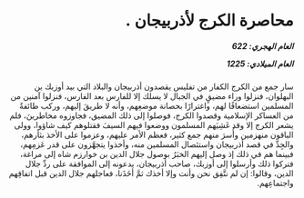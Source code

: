 <h1 dir="rtl">محاصرة الكرج لأذربيجان .</h1>

<h5 dir="rtl">العام الهجري:  622

العام الميلادي: 1225

</h5>

<p dir="rtl">سار جمع من الكرج الكفار من تفليس يقصدون أذربيجان والبلاد التي بيد أوزبك بن البهلوان، فنزلوا وراء مضيقٍ في الجبال لا يسلك إلا للفارس بعد الفارس، فنزلوا آمنين من المسلمين استضعافًا لهم، واغترارًا بحصانة موضعِهم، وأنه لا طريقَ إليهم، وركب طائفةٌ من العساكر الإسلامية وقصدوا الكرج، فوصلوا إلى ذلك المضيق، فجاوزوه مخاطرينَ، فلم يشعر الكرج إلا وقد غَشِيَهم المسلمون ووضعوا فيهم السيفَ فقتلوهم كيف شاؤوا، وولى الباقون منهزمين وأُسرَ منهم جمع كثير، فعظم الأمر عليهم، وعزموا على الأخذ بثأرهم، والجِدِّ في قصد أذربيجان واستئصال المسلمين منه، وأخذوا يتجهَّزون على قدر عَزمِهم، فبينما هم في ذلك إذ وصل إليهم الخبَرُ بوصول جلال الدين بن خوارزم شاه إلى مراغة، فتركوا ذلك وأرسلوا إلى أوزبك، صاحب أذربيجان، يدعونه إلى الموافقة على ردِّ جلال الدين، وقالوا: إن لم نتَّفِق نحن وأنت وإلا أخذك ثمَّ أخَذَنا، فعاجلهم جلال الدين قبل اتفاقِهم واجتماعِهم.</p></br>
